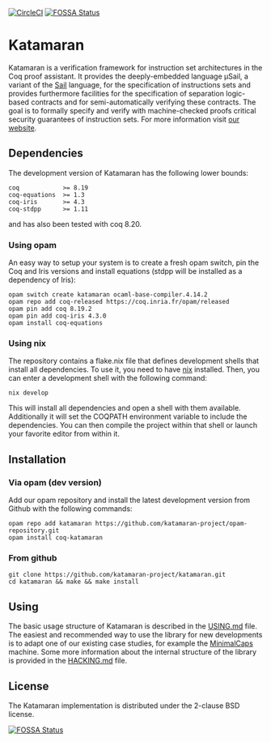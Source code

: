 [![CircleCI](https://img.shields.io/circleci/build/github/katamaran-project/katamaran)](https://app.circleci.com/pipelines/github/katamaran-project/katamaran)
[![FOSSA Status](https://app.fossa.com/api/projects/git%2Bgithub.com%2Fkatamaran-project%2Fkatamaran.svg?type=shield)](https://app.fossa.com/projects/git%2Bgithub.com%2Fkatamaran-project%2Fkatamaran?ref=badge_shield)

Katamaran
=========

Katamaran is a verification framework for instruction set architectures in the
Coq proof assistant. It provides the deeply-embedded language μSail, a variant
of the [Sail](https://github.com/rems-project/sail) language, for the
specification of instructions sets and provides furthermore facilities for the
specification of separation logic-based contracts and for semi-automatically
verifying these contracts. The goal is to formally specify and verify with
machine-checked proofs critical security guarantees of instruction sets. For
more information visit [our website](https://katamaran-project.github.io/).

Dependencies
------------

The development version of Katamaran has the following lower bounds:
```
coq            >= 8.19
coq-equations  >= 1.3
coq-iris       >= 4.3
coq-stdpp      >= 1.11
```
and has also been tested with coq 8.20.

### Using opam

An easy way to setup your system is to create a fresh opam switch, pin the Coq and Iris versions and install equations (stdpp will be installed as a dependency of Iris):
```
opam switch create katamaran ocaml-base-compiler.4.14.2
opam repo add coq-released https://coq.inria.fr/opam/released
opam pin add coq 8.19.2
opam pin add coq-iris 4.3.0
opam install coq-equations
```

### Using nix

The repository contains a flake.nix file that defines development shells that install all dependencies. To use it, you need to have [nix](https://nixos.org/download.html) installed. Then, you can enter a development shell with the following command:
```
nix develop
```
This will install all dependencies and open a shell with them available. Additionally it will set the COQPATH environment variable to include the dependencies. You can then compile the project within that shell or launch your favorite editor from within it.

Installation
------------

### Via opam (dev version)
Add our opam repository and install the latest development version from Github
with the following commands:
```
opam repo add katamaran https://github.com/katamaran-project/opam-repository.git
opam install coq-katamaran
```

### From github
```
git clone https://github.com/katamaran-project/katamaran.git
cd katamaran && make && make install
```

Using
-----

The basic usage structure of Katamaran is described in the [USING.md](USING.md) file.
The easiest and recommended way to use the library for new developments is to adapt one of our existing case studies, for example the [MinimalCaps](case_study/MinimalCaps) machine.
Some more information about the internal structure of the library is provided in the [HACKING.md](HACKING.md) file.

License
-------
The Katamaran implementation is distributed under the 2-clause BSD license.

[![FOSSA Status](https://app.fossa.com/api/projects/git%2Bgithub.com%2Fkatamaran-project%2Fkatamaran.svg?type=large)](https://app.fossa.com/projects/git%2Bgithub.com%2Fkatamaran-project%2Fkatamaran?ref=badge_large)
